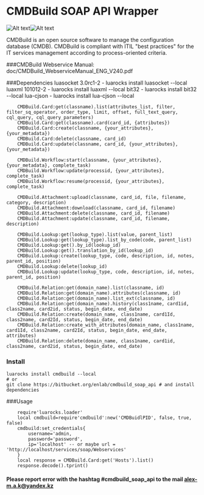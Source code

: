 # CMDBuild SOAP API Wrapper
![Alt text](http://www.cmdbuild.org/logo.png)![Alt text](http://www.rozek.de/Lua/Lua-Logo_128x128.png)

CMDBuild is an open source software to manage the configuration database (CMDB).
CMDBuild is compliant with ITIL "best practices" for the IT services management according to process-oriented criteria.

###CMDBuild Webservice Manual:
	doc/CMDBuild_WebserviceManual_ENG_V240.pdf 

###Dependencies
	luasocket 3.0rc1-2 - luarocks install luasocket --local
	luaxml 101012-2 - luarocks install luaxml --local
	bit32 - luarocks install bit32 --local
	lua-cjson - luarocks install lua-cjson --local

```
	CMDBuild.Card:get(classname).list(attributes_list, filter, filter_sq_operator, order_type, limit, offset, full_text_query, cql_query, cql_query_parameters)
	CMDBuild.Card:get(classname).card(card_id, {attributes})
	CMDBuild.Card:create(classname, {your_attributes}, {your_metadata})
	CMDBuild.Card:delete(classname, card_id)
	CMDBuild.Card:update(classname, card_id, {your_attributes}, {your_metadata})
	
	CMDBuild.Workflow:start(classname, {your_attributes}, {your_metadata}, complete_task)
	CMDBuild.Workflow:update(processid, {your_attributes}, complete_task)
	CMDBuild.Workflow:resume(processid, {your_attributes}, complete_task)
	
	CMDBuild.Attachment:upload(classname, card_id, file, filename, category, description)
	CMDBuild.Attachment:download(classname, card_id, filename)
	CMDBuild.Attachment:delete(classname, card_id, filename)
	CMDBuild.Attachment:update(classname, card_id, filename, description)
	
	CMDBuild.Lookup:get(lookup_type).list(value, parent_list)
	CMDBuild.Lookup:get(lookup_type).list_by_code(code, parent_list)
	CMDBuild.Lookup:get().by_id(lookup_id)
	CMDBuild.Lookup:get().translation_by_id(lookup_id)
	CMDBuild.Lookup:create(lookup_type, code, description, id, notes, parent_id, position)
	CMDBuild.Lookup:delete(lookup_id)
	CMDBuild.Lookup:update(lookup_type, code, description, id, notes, parent_id, position)
	
	CMDBuild.Relation:get(domain_name).list(classname, id)
	CMDBuild.Relation:get(domain_name).attributes(classname, id)
	CMDBuild.Relation:get(domain_name).list_ext(classname, id)
	CMDBuild.Relation:get(domain_name).history(class1name, card1id, class2name, card2id, status, begin_date, end_date)
	CMDBuild.Relation:create(domain_name, class1name, card1Id, class2name, card2Id, status, begin_date, end_date)
	CMDBuild.Relation:create_with_attributes(domain_name, class1name, card1Id, class2name, card2Id, status, begin_date, end_date, attributes)
	CMDBuild.Relation:delete(domain_name, class1name, card1id, class2name, card2id, status, begin_date, end_date)
```

### Install
	luarocks install cmdbuild --local
	# or 
	git clone https://bitbucket.org/enlab/cmdbuild_soap_api # and install dependencies
	
###Usage
```
	require'luarocks.loader'
	local cmdbuild=require'cmdbuild':new('CMDBuidlPID', false, true, false)
	cmdbuild:set_credentials{
		username='admin, 
		password='password', 
		ip='localhost' -- or maybe url = 'http://localhost/services/soap/Webservices'
	}
	local response = CMDBuild.Card:get('Hosts').list()
	response.decode().tprint()
```

#### Please report error with the hashtag **#cmdbuild_soap_api** to the mail <alex-m.a.k@yandex.kz>
